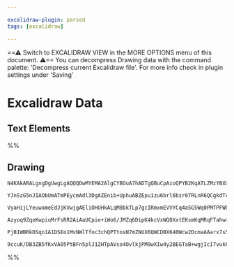```yaml
---

excalidraw-plugin: parsed
tags: [excalidraw]

---
```

==⚠  Switch to EXCALIDRAW VIEW in the MORE OPTIONS menu of this document. ⚠== You can decompress Drawing data with the command palette: 'Decompress current Excalidraw file'. For more info check in plugin settings under 'Saving'


# Excalidraw Data

## Text Elements
%%
## Drawing
```compressed-json
N4KAkARALgngDgUwgLgAQQQDwMYEMA2AlgCYBOuA7hADTgQBuCpAzoQPYB2KqATLZMzYBXUtiRoIACyhQ4zZAHoFAc0JRJQgEYA6bGwC2CgF7N6hbEcK4OCtptbErHALRY8RMpWdx8Q1TdIEfARcZgRmBShcZQUebQBGADYEmjoghH0EDihmbgBtcDBQMBKIEm4IAHEAYVxJGABRAFYALQAlAClSegAVAEUAIQArHqgeADMAZlSSyFhECsDsKI5l

YJnSzG5nJIAObUmATmPEycmAdl3DgAZEnib+UphuABZEpu1zu6brl6bzr6TRLnR6QCgkdTcSbXSYJY6HJrxeLneK7c4PQqQSQIQjKaTcHiJZIva6k66HeJNJo8c6TF4vUEQaxrcSoa6M5hQUhsADWCGqbHwbFIFQAxPEEBKJRtIJpcNgecpuUIOMQBUKRRIudZmHBcIFsjKIONCPh8ABlWDrCSCDxGzncvkAdQhkgJHK5vIQlpg1vQtvKjOVeI44

VyaHijLYeuwameEdJjKVwjgAEliOHUHkALqM8bkTLp7gcIRmxmEVVYCq4a5G5Wq0PMTPFWbQeCsyaYgC+HIQCGI3CRkyp9IRk0ZjBY7C4Ed2E6YrE4ADlOGJXvEeIddk1Dn9y8wACLpKD97jjAhhRmaYSqhrBTLZTMlsuYiBCODEXAngcRr7xemJEk1zUgyr5EBwPLFqW+CMkKCqnmg574GEhRduAuZ0LgcBwJaX6si20DYpkFREHiUAbAwhAIBQ

Azyoq9ZqoKwpiuMrFsRR2AiAaUCpie+iWo6/JMZq6DipK4kcVxWQ8XxtEKsmKqMRqFTahwur6tJkmkNxvEZAAYqaFpWqyEABgOjwQJx2nSbp/Ges6rruoUllSdktkCV6Pp+qZgqBs5Vk6XxbTCCGYaDhZAU2XxADyMZxoOib+a5Mn6ZwUB6bg+imvGqAYqUkVuXxelpeahBGKyPDskl1mFRkPRYFAACCpEzugwTjOREXJe5USkE12lsBQ2K4D+qD

PjB1WBRkDSqo1A1DSEo1MvNWlTfoc3chQPTtosN7mZNUX6QWCDBX640Wcw2DcmaAAarx7s5l3XfgACa2xnPE2gwuitzxDCiJNIkFlGGwBjcC2kD0AQQisvEqFdTVKX6MFimNpmEAMRRSokKV5UElVpTY8QloIHA3B5ZARMALJsMQCAzbgmjBKNSGXs5RPqsxaAQxAAyCktpDKHKAAUPDItQvDi5LIJstoTQAJRGm0CDKKW+qLELuCi9CEs8DrvD6

9ccuK/DB3ZB5fKxVA05PtBFn5plJ1ZHTpAVso4OvlkjPM9wXIw4y2BEGTaB+wgjIcI7vukP7r7CFA4GsqHjL6PqfKkEukch9HYevinpBpwzTMIagoem6UdhDAgyzMOaEdwDTdOFz7iEXjnpTytbjA9KD+Ae628wmWEwTLNORqcZyBjbQsaDnWBbDwSzrd5ty/HpCPnBnkvYGhE1I9dz3UFmqh4A9nQJrBM2aFdkAA===
```
%%
